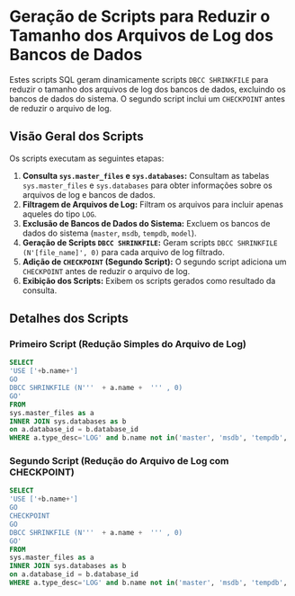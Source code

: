 # Geração de Scripts para Reduzir o Tamanho dos Arquivos de Log dos Bancos de Dados

Estes scripts SQL geram dinamicamente scripts `DBCC SHRINKFILE` para reduzir o tamanho dos arquivos de log dos bancos de dados, excluindo os bancos de dados do sistema. O segundo script inclui um `CHECKPOINT` antes de reduzir o arquivo de log.

## Visão Geral dos Scripts

Os scripts executam as seguintes etapas:

1.  **Consulta `sys.master_files` e `sys.databases`:** Consultam as tabelas `sys.master_files` e `sys.databases` para obter informações sobre os arquivos de log e bancos de dados.
2.  **Filtragem de Arquivos de Log:** Filtram os arquivos para incluir apenas aqueles do tipo `LOG`.
3.  **Exclusão de Bancos de Dados do Sistema:** Excluem os bancos de dados do sistema (`master`, `msdb`, `tempdb`, `model`).
4.  **Geração de Scripts `DBCC SHRINKFILE`:** Geram scripts `DBCC SHRINKFILE (N'[file_name]', 0)` para cada arquivo de log filtrado.
5.  **Adição de `CHECKPOINT` (Segundo Script):** O segundo script adiciona um `CHECKPOINT` antes de reduzir o arquivo de log.
6.  **Exibição dos Scripts:** Exibem os scripts gerados como resultado da consulta.

## Detalhes dos Scripts

### Primeiro Script (Redução Simples do Arquivo de Log)

```sql
SELECT
'USE ['+b.name+']
GO
DBCC SHRINKFILE (N'''  + a.name +  ''' , 0)
GO'
FROM
sys.master_files as a
INNER JOIN sys.databases as b
on a.database_id = b.database_id
WHERE a.type_desc='LOG' and b.name not in('master', 'msdb', 'tempdb', 'model');
```

### Segundo Script (Redução do Arquivo de Log com CHECKPOINT)
```sql
SELECT
'USE ['+b.name+']
GO
CHECKPOINT
GO
DBCC SHRINKFILE (N'''  + a.name +  ''' , 0)
GO'
FROM
sys.master_files as a
INNER JOIN sys.databases as b
on a.database_id = b.database_id
WHERE a.type_desc='LOG' and b.name not in('master', 'msdb', 'tempdb', 'model');
```
